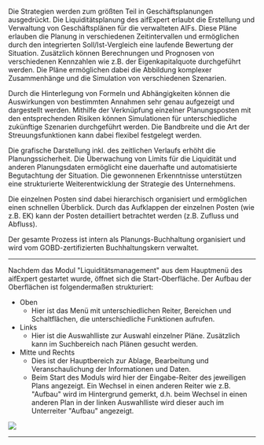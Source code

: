 Die Strategien werden zum größten Teil in Geschäftsplanungen ausgedrückt. Die Liquiditätsplanung
des aifExpert erlaubt die Erstellung und Verwaltung von Geschäftsplänen für die verwalteten AIFs. Diese Pläne erlauben die Planung in verschiedenen Zeitintervallen und ermöglichen durch den integrierten Soll/Ist-Vergleich eine laufende Bewertung der Situation. Zusätzlich können Berechnungen und Prognosen von verschiedenen Kennzahlen wie z.B. der Eigenkapitalquote durchgeführt werden. Die Pläne ermöglichen dabei die Abbildung komplexer Zusammenhänge und die Simulation von verschiedenen Szenarien.

Durch die Hinterlegung von Formeln und Abhängigkeiten können die Auswirkungen von
bestimmten Annahmen sehr genau aufgezeigt und dargestellt werden. Mithilfe der Verknüpfung einzelner Planungsposten mit den entsprechenden Risiken können Simulationen für unterschiedliche zukünftige
Szenarien durchgeführt werden. Die Bandbreite und die Art der Streuungsfunktionen kann dabei flexibel festgelegt werden.

Die grafische Darstellung inkl. des zeitlichen Verlaufs erhöht die Planungssicherheit. Die
Überwachung von Limits für die Liquidität und anderen Planungsdaten ermöglicht eine dauerhafte
und automatisierte Begutachtung der Situation. Die gewonnenen Erkenntnisse unterstützen eine strukturierte Weiterentwicklung der Strategie des Unternehmens.

Die einzelnen Posten sind dabei hierarchisch organisiert und ermöglichen einen schnellen
Überblick. Durch das Aufklappen der einzelnen Posten (wie z.B. EK) kann der Posten detailliert
betrachtet werden (z.B. Zufluss und Abfluss).

Der gesamte Prozess ist intern als Planungs-Buchhaltung organisiert und wird vom GOBD-zertifizierten Buchhaltungskern verwaltet.

--------

Nachdem das Modul "Liquiditätsmanagement" aus dem Hauptmenü des aifExpert gestartet wurde, öffnet sich die Start-Oberfläche. Der Aufbau der Oberflächen ist folgendermaßen strukturiert:
  - Oben
    - Hier ist das Menü mit unterschiedlichen Reiter, Bereichen und Schaltflächen, die unterschiedliche Funktionen aufrufen.
  - Links
    - Hier ist die Auswahlliste zur Auswahl einzelner Pläne. Zusätzlich kann im Suchbereich nach Plänen gesucht werden.
   - Mitte und Rechts
     - Dies ist der Hauptbereich zur Ablage, Bearbeitung und Veranschaulichung der Informationen und Daten. 
     - Beim Start des Moduls wird hier der Eingabe-Reiter des jeweiligen Plans angezeigt. Ein Wechsel in einen anderen Reiter wie z.B. "Aufbau" wird im Hintergrund gemerkt, d.h. beim Wechsel in einen anderen Plan in der linken Auswahlliste wird dieser auch im Unterreiter "Aufbau" angezeigt.
 
![](http://xpecto.github.io/docs/img/aifExpert_Liquiditaet1.png)
  
--------
